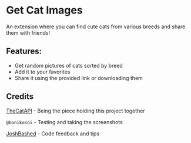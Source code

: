 # Get Cat Images

An extension where you can find cute cats from various breeds and share them with friends!

## Features:

- Get random pictures of cats sorted by breed
- Add it to your favorites
- Share it using the provided link or downloading them

## Credits

[TheCatAPI](https://thecatapi.com/) - Being the piece holding this project together

`@bonikosoi` - Testing and taking the screenshots

[JoshBashed](https://github.com/joshbashed) - Code feedback and tips
